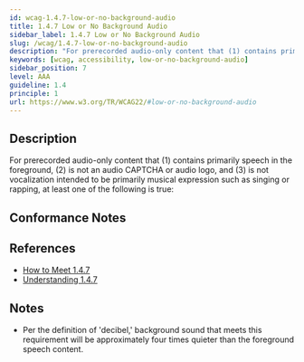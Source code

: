 ```yaml
---
id: wcag-1.4.7-low-or-no-background-audio
title: 1.4.7 Low or No Background Audio
sidebar_label: 1.4.7 Low or No Background Audio
slug: /wcag/1.4.7-low-or-no-background-audio
description: "For prerecorded audio-only content that (1) contains primarily speech in the foreground, (2) is not an audio CAPTCHA or audio logo, and (3) is not vocalization intended to be primarily musical expression such as singing or rapping, at least one of the following is true:"
keywords: [wcag, accessibility, low-or-no-background-audio]
sidebar_position: 7
level: AAA
guideline: 1.4
principle: 1
url: https://www.w3.org/TR/WCAG22/#low-or-no-background-audio
---
```


## Description

For prerecorded audio-only content that (1) contains primarily speech in the foreground, (2) is not an audio CAPTCHA or audio logo, and (3) is not vocalization intended to be primarily musical expression such as singing or rapping, at least one of the following is true:

## Conformance Notes

<!-- Add your conformance notes and evaluation here -->

## References

- [How to Meet 1.4.7](https://www.w3.org/WAI/WCAG22/quickref/#low-or-no-background-audio)
- [Understanding 1.4.7](https://www.w3.org/WAI/WCAG22/Understanding/low-or-no-background-audio.html)

## Notes

- Per the definition of 'decibel,' background sound that meets this requirement will be approximately four times quieter than the foreground speech content.

